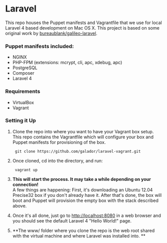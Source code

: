 # Laravel

This repo houses the Puppet manifests and Vagrantfile that we use for local Laravel 4 based development on Mac OS X. This project is based on some original work by [bureaublank/galileo-laravel](https://github.com/bureaublank/galileo-laravel).

### Puppet manifests included:
- NGINX
- PHP-FPM (extensions: mcrypt, cli, apc, xdebug, apc)
- PostgreSQL
- Composer
- Laravel 4

### Requirements
- VirtualBox
- Vagrant


### Setting it Up

1. Clone the repo into where you want to have your Vagrant box setup. This repo contains the Vagrantfile which will configure your box and Puppet manifests for provisioning of the box.

		git clone https://github.com/galador/laravel-vagrant.git
		
2. Once cloned, cd into the directory, and run:
		
		vagrant up
		
3. **This will start the process. It may take a while depending on your connection!**   
A few things are happening: First, it's downloading an Ubuntu 12.04 Precise32 box if you don't already have it. After that's done, the box will boot and Puppet will provision the empty box with the stack described above. 

4. Once it's all done, just go to [http://localhost:8080](http://localhost:8080) in a web browser and you should see the default Laravel 4 "Hello World!" page. 

5. **The www/ folder where you clone the repo is the web root shared with the virtual machine and where Laravel was installed into. **